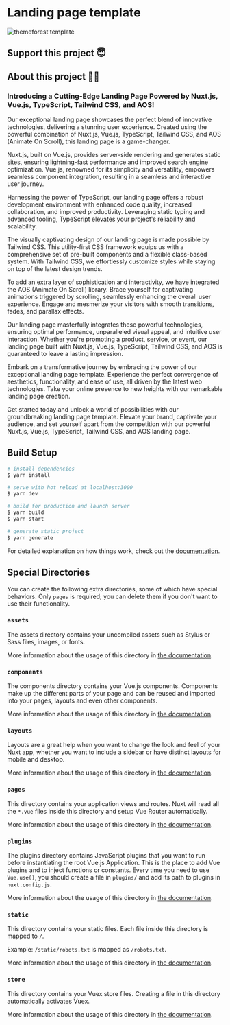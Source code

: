 # Landing page template

![themeforest template](https://github.com/hakimov-dev/landing-template/assets/83240328/e09b9efb-732a-4d38-a409-d145eab7992b)

## Support this project 😇

## About this project 👨‍💻

### Introducing a Cutting-Edge Landing Page Powered by Nuxt.js, Vue.js, TypeScript, Tailwind CSS, and AOS!

Our exceptional landing page showcases the perfect blend of innovative technologies, delivering a stunning user experience. Created using the powerful combination of Nuxt.js, Vue.js, TypeScript, Tailwind CSS, and AOS (Animate On Scroll), this landing page is a game-changer.

Nuxt.js, built on Vue.js, provides server-side rendering and generates static sites, ensuring lightning-fast performance and improved search engine optimization. Vue.js, renowned for its simplicity and versatility, empowers seamless component integration, resulting in a seamless and interactive user journey.

Harnessing the power of TypeScript, our landing page offers a robust development environment with enhanced code quality, increased collaboration, and improved productivity. Leveraging static typing and advanced tooling, TypeScript elevates your project's reliability and scalability.

The visually captivating design of our landing page is made possible by Tailwind CSS. This utility-first CSS framework equips us with a comprehensive set of pre-built components and a flexible class-based system. With Tailwind CSS, we effortlessly customize styles while staying on top of the latest design trends.

To add an extra layer of sophistication and interactivity, we have integrated the AOS (Animate On Scroll) library. Brace yourself for captivating animations triggered by scrolling, seamlessly enhancing the overall user experience. Engage and mesmerize your visitors with smooth transitions, fades, and parallax effects.

Our landing page masterfully integrates these powerful technologies, ensuring optimal performance, unparalleled visual appeal, and intuitive user interaction. Whether you're promoting a product, service, or event, our landing page built with Nuxt.js, Vue.js, TypeScript, Tailwind CSS, and AOS is guaranteed to leave a lasting impression.

Embark on a transformative journey by embracing the power of our exceptional landing page template. Experience the perfect convergence of aesthetics, functionality, and ease of use, all driven by the latest web technologies. Take your online presence to new heights with our remarkable landing page creation.

Get started today and unlock a world of possibilities with our groundbreaking landing page template. Elevate your brand, captivate your audience, and set yourself apart from the competition with our powerful Nuxt.js, Vue.js, TypeScript, Tailwind CSS, and AOS landing page.

## Build Setup

```bash
# install dependencies
$ yarn install

# serve with hot reload at localhost:3000
$ yarn dev

# build for production and launch server
$ yarn build
$ yarn start

# generate static project
$ yarn generate
```

For detailed explanation on how things work, check out the [documentation](https://nuxtjs.org).

## Special Directories

You can create the following extra directories, some of which have special behaviors. Only `pages` is required; you can delete them if you don't want to use their functionality.

### `assets`

The assets directory contains your uncompiled assets such as Stylus or Sass files, images, or fonts.

More information about the usage of this directory in [the documentation](https://nuxtjs.org/docs/2.x/directory-structure/assets).

### `components`

The components directory contains your Vue.js components. Components make up the different parts of your page and can be reused and imported into your pages, layouts and even other components.

More information about the usage of this directory in [the documentation](https://nuxtjs.org/docs/2.x/directory-structure/components).

### `layouts`

Layouts are a great help when you want to change the look and feel of your Nuxt app, whether you want to include a sidebar or have distinct layouts for mobile and desktop.

More information about the usage of this directory in [the documentation](https://nuxtjs.org/docs/2.x/directory-structure/layouts).

### `pages`

This directory contains your application views and routes. Nuxt will read all the `*.vue` files inside this directory and setup Vue Router automatically.

More information about the usage of this directory in [the documentation](https://nuxtjs.org/docs/2.x/get-started/routing).

### `plugins`

The plugins directory contains JavaScript plugins that you want to run before instantiating the root Vue.js Application. This is the place to add Vue plugins and to inject functions or constants. Every time you need to use `Vue.use()`, you should create a file in `plugins/` and add its path to plugins in `nuxt.config.js`.

More information about the usage of this directory in [the documentation](https://nuxtjs.org/docs/2.x/directory-structure/plugins).

### `static`

This directory contains your static files. Each file inside this directory is mapped to `/`.

Example: `/static/robots.txt` is mapped as `/robots.txt`.

More information about the usage of this directory in [the documentation](https://nuxtjs.org/docs/2.x/directory-structure/static).

### `store`

This directory contains your Vuex store files. Creating a file in this directory automatically activates Vuex.

More information about the usage of this directory in [the documentation](https://nuxtjs.org/docs/2.x/directory-structure/store).
